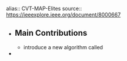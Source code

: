alias:: CVT-MAP-Elites
source:: https://ieeexplore.ieee.org/document/8000667

- ## Main Contributions
	- introduce a new algorithm called
-